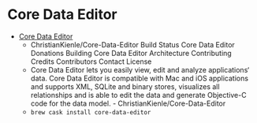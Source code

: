 # Core Data Editor
- [Core Data Editor](https://github.com/ChristianKienle/Core-Data-Editor/)
  -  ChristianKienle/Core-Data-Editor Build Status Core Data Editor Donations Building Core Data Editor Architecture Contributing Credits Contributors Contact License
  - Core Data Editor lets you easily view, edit and analyze applications‘ data. Core Data Editor is compatible with Mac and iOS applications and supports XML, SQLite and binary stores, visualizes all relationships and is able to edit the data and generate Objective-C code for the data model. - ChristianKienle/Core-Data-Editor
  - `brew cask install core-data-editor`
